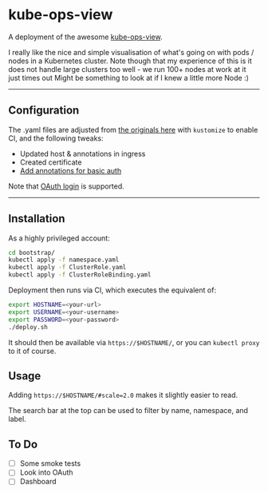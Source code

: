 # kube-ops-view

A deployment of the awesome [kube-ops-view](https://github.com/hjacobs/kube-ops-view.git).

I really like the nice and simple visualisation of what's going on with pods / nodes in a Kubernetes cluster. Note though that my experience of this is it does not handle large clusters too well - we run 100+ nodes at work at it just times out Might be something to look at if I knew a little more Node :)

---

## Configuration

The .yaml files are adjusted from [the originals here](https://github.com/hjacobs/kube-ops-view/tree/master/deploy) with `kustomize` to enable CI, and the following tweaks:

- Updated host & annotations in ingress
- Created certificate
- [Add annotations for basic auth](https://kubernetes.github.io/ingress-nginx/examples/auth/basic/)

Note that [OAuth login](https://github.com/hjacobs/kube-ops-view/blob/master/docs/access-control.rst) is supported.

---

## Installation

As a highly privileged account:

```sh
cd bootstrap/
kubectl apply -f namespace.yaml
kubectl apply -f ClusterRole.yaml
kubectl apply -f ClusterRoleBinding.yaml
```

Deployment then runs via CI, which executes the equivalent of:

```sh
export HOSTNAME=<your-url>
export USERNAME=<your-username>
export PASSWORD=<your-password>
./deploy.sh
```

It should then be available via `https://$HOSTNAME/`, or you can `kubectl proxy` to it of course.

## Usage

Adding `https://$HOSTNAME/#scale=2.0` makes it slightly easier to read.

The search bar at the top can be used to filter by name, namespace, and label.

## To Do

- [ ] Some smoke tests
- [ ] Look into OAuth
- [ ] Dashboard
